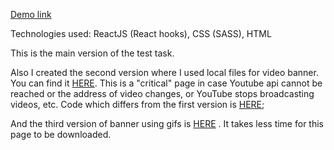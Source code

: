 
[Demo link](https://nanccyy.github.io/mileage/)

Technologies used:
ReactJS (React hooks),
CSS (SASS),
HTML

This is the main version of the test task.

Also I created the second version where I used local files for video banner.
You can find it 
[HERE](https://nanccyy.github.io/mileage__local/).
This is a "critical" page in case Youtube api cannot be reached or the address of video changes, or YouTube stops broadcasting videos, etc. 
Code which differs from the first version is [HERE](https://github.com/nanccyy/mileage__local/blob/local/src/components/Banner/Banner.jsx);

And the third version of banner using gifs is [HERE](https://nanccyy.github.io/mileage_giphy/) . It takes less time for this page to be downloaded.


